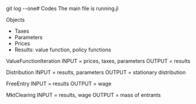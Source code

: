 git log --one# Codes
The main file is running.jl

Objects
- Taxes
- Parameters
- Prices
- Results: value function, policy functions

ValueFunctionIteration
INPUT = prices, taxes, parameters
OUTPUT = results

Distribution
INPUT = results, parameters
OUTPUT = stationary distribution

FreeEntry
INPUT = results
OUTPUT = wage

MktClearing
INPUT = results, wage
OUTPUT = mass of entrants
